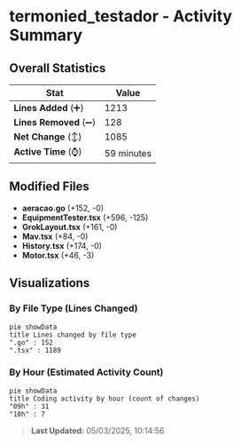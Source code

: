 # termonied_testador - Activity Summary 

## Overall Statistics

| Stat                   | Value                                                             |
| ---------------------- | ----------------------------------------------------------------- |
| **Lines Added** (➕)   | 1213                                          |
| **Lines Removed** (➖) | 128                                        |
| **Net Change** (↕)    | 1085                |
| **Active Time** (⌚)   | 59 minutes |


## Modified Files
- **aeracao.go** (+152, -0)
- **EquipmentTester.tsx** (+596, -125)
- **GrokLayout.tsx** (+161, -0)
- **Mav.tsx** (+84, -0)
- **History.tsx** (+174, -0)
- **Motor.tsx** (+46, -3)

## Visualizations

### By File Type (Lines Changed)

```mermaid
pie showData
title Lines changed by file type
".go" : 152
".tsx" : 1189
```

### By Hour (Estimated Activity Count)

```mermaid
pie showData
title Coding activity by hour (count of changes)
"09h" : 31
"10h" : 7
```


> **Last Updated:** 05/03/2025, 10:14:56